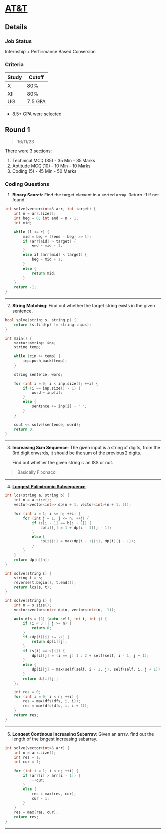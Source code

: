 # [AT&T](https://www.att.com/)

## Details

### Job Status

Internship + Performance Based Conversion

### Criteria

| Study | Cutoff  |
|-------|---------|
| X     | 80%     |
| XII   | 80%     |
| UG    | 7.5 GPA |

[comment]: # (Any other details go under this. This is a comment)

- 8.5+ GPA were selected

[comment]: # (Details about the rounds go under this comment.)

## Round 1

> 16/11/23

[comment]: # (Summary of the sections and experience below this comment.)

There were 3 sections:

1. Technical MCQ (35) - 35 Min - 35 Marks
2. Aptitude MCQ (10) - 10 Min - 10 Marks
3. Coding (5) - 45 Min - 50 Marks

### Coding Questions

1. **Binary Search**: Find the target element in a sorted array. Return -1 if not found.

[comment]: # (Add any resources or links or code to this question under this comment.)

```cpp
int solve(vector<int>& arr, int target) {
    int n = arr.size();
    int beg = 0; int end = n - 1;
    int mid;

    while (l <= r) {
        mid = beg + ((end - beg) >> 1);
        if (arr[mid] > target) {
            end = mid - 1;
        }
        else if (arr[mid] < target) {
            beg = mid + 1;
        }
        else {
            return mid;
        }
    }
    return -1;
}
```

---

2. **String Matching**: Find out whether the target string exists in the given sentence.

[comment]: # (Add any resources or links or code to this question under this comment.)

```cpp
bool solve(string s, string p) {
    return (s.find(p) != string::npos);
}

int main() {
    vector<string> inp;
    string temp;

    while (cin >> temp) {
        inp.push_back(temp);
    }

    string sentence, word;

    for (int i = 0; i < inp.size(); ++i) {
        if (i == inp.size() - 1) {
            word = inp[i];
        }
        else {
            sentence += inp[i] + " ";
        }
    }

    cout << solve(sentence, word);
    return 0;
}
```

---

3. **Increasing Sum Sequence**: The given input is a string of digits, from the 3rd digit onwards, it should be the sum of the previous 2 digits.

    Find out whether the given string is an ISS or not.

> Basically Fibonacci

[comment]: # (Add any resources or links or code to this question under this comment.)

---

4. **[Longest Palindromic Subsequence](https://leetcode.com/problems/longest-palindromic-subsequence/)**

[comment]: # (Add any resources or links or code to this question under this comment.)

```cpp
int lcs(string a, string b) {
    int n = a.size();
    vector<vector<int>> dp(n + 1, vector<int>(n + 1, 0));

    for (int i = 1; i <= n; ++i) {
        for (int j = 1; j <= n; ++j) {
            if (a[i - 1] == b[j - 1]) {
                dp[i][j] = 1 + dp[i - 1][j - 1];
            }
            else {
                dp[i][j] = max(dp[i - 1][j], dp[i][j - 1]);
            }
        }
    }
    return dp[n][n];
}

int solve(string s) {
    string t = s;
    reverse(t.begin(), t.end());
    return lcs(s, t);
}
```

```cpp
int solve(string s) {
    int n = s.size();
    vector<vector<int>> dp(n, vector<int>(n, -1));

    auto dfs = [&] (auto self, int i, int j) {
        if (i < 0 || j >= n) {
            return 0;
        }
        if (dp[i][j] != -1) {
            return dp[i][j];
        }
        if (s[i] == s[j]) {
            dp[i][j] = (i == j) 1 : 2 + self(self, i - 1, j + 1);
        }
        else {
            dp[i][j] = max(self(self, i - 1, j), self(self, i, j + 1));
        }
        return dp[i][j];
    };

    int res = 0;
    for (int i = 0; i < n; ++i) {
        res = max(dfs(dfs, i, i));
        res = max(dfs(dfs, i, i + 1));
    }
    return res;
}
```

---

5. **Longest Continous Increasing Subarray**: Given an array, find out the length of the longest increasing subarray.

[comment]: # (Add any resources or links or code to this question under this comment.)

```cpp
int solve(vector<int>& arr) {
    int n = arr.size();
    int res = 1;
    int cur = 1;

    for (int i = 1; i < n; ++i) {
        if (arr[i] > arr[i - 1]) {
            ++cur;
        }
        else {
            res = max(res, cur);
            cur = 1;
        }
    }
    res = max(res, cur);
    return res;
}
```

---
